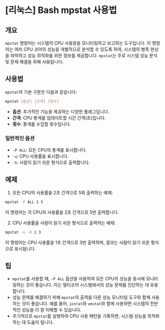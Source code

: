# [리눅스] Bash mpstat 사용법

## 개요
`mpstat` 명령어는 시스템의 CPU 사용량을 모니터링하고 보고하는 도구입니다. 이 명령어는 여러 CPU 코어의 성능을 개별적으로 분석할 수 있도록 하여, 시스템의 병목 현상을 파악하고 성능 최적화를 위한 정보를 제공합니다. `mpstat`는 주로 시스템 성능 분석 및 문제 해결을 위해 사용됩니다.

## 사용법
`mpstat`의 기본 구문은 다음과 같습니다:

```bash
mpstat [옵션] [간격] [횟수]
```

- **옵션**: 추가적인 기능을 제공하는 다양한 플래그입니다.
- **간격**: CPU 통계를 업데이트할 시간 간격(초)입니다.
- **횟수**: 통계를 수집할 횟수입니다.

### 일반적인 옵션
- `-P ALL`: 모든 CPU의 통계를 표시합니다.
- `-u`: CPU 사용률을 표시합니다.
- `-h`: 사람이 읽기 쉬운 형식으로 출력합니다.

## 예제
1. 모든 CPU의 사용률을 2초 간격으로 5회 출력하는 예제:

```bash
mpstat -P ALL 2 5
```

이 명령어는 각 CPU의 사용률을 2초 간격으로 5번 출력합니다.

2. CPU 사용률을 사람이 읽기 쉬운 형식으로 출력하는 예제:

```bash
mpstat -u -h 1 3
```

이 명령어는 CPU 사용률을 1초 간격으로 3번 출력하며, 결과는 사람이 읽기 쉬운 형식으로 표시됩니다.

## 팁
- `mpstat`를 사용할 때, `-P ALL` 옵션을 사용하여 모든 CPU의 성능을 동시에 모니터링하는 것이 좋습니다. 이는 멀티코어 시스템에서의 성능 문제를 진단하는 데 유용합니다.
- 성능 문제를 해결하기 위해 `mpstat`의 출력을 다른 성능 모니터링 도구와 함께 사용하는 것이 좋습니다. 예를 들어, `iostat`와 `vmstat`와 함께 사용하면 시스템의 전반적인 성능을 더 잘 이해할 수 있습니다.
- 주기적으로 `mpstat`를 실행하여 CPU 사용 패턴을 기록하면, 시스템 성능을 최적화하는 데 도움이 됩니다.